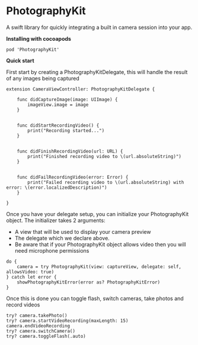 # PhotographyKit
A swift library for quickly integrating a built in camera session into your app.
 
**Installing with cocoapods**
```
pod 'PhotographyKit'
```

**Quick start**

First start by creating a PhotographyKitDelegate, this will handle the result of any images being captured
```
extension CameraViewController: PhotographyKitDelegate {
    
    func didCaptureImage(image: UIImage) {
        imageView.image = image
    }
    
    
    func didStartRecordingVideo() {
        print("Recording started...")
    }
    
    
    func didFinishRecordingVideo(url: URL) {
        print("Finished recording video to \(url.absoluteString)")
    }
    
    
    func didFailRecordingVideo(error: Error) {
        print("Failed recording video to \(url.absoluteString) with error: \(error.localizedDescription)")
    }
    
}
```

Once you have your delegate setup, you can initialize your PhotographyKit object. The initializer takes 2 arguments:

- A view that will be used to display your camera preview
- The delegate which we declare above.
- Be aware that if your PhotographyKit object allows video then you will need microphone permissions

```
do {
    camera = try PhotographyKit(view: captureView, delegate: self, allowsVideo: true)
} catch let error {
    showPhotographyKitError(error as? PhotographyKitError)
}
```

Once this is done you can toggle flash, switch cameras, take photos and record videos
```
try? camera.takePhoto()
try? camera.startVideoRecording(maxLength: 15)
camera.endVideoRecording
try? camera.switchCamera()
try? camera.toggleFlash(.auto)
```
